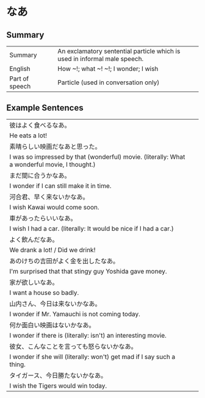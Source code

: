 # なあ

## Summary

<table><tr>   <td>Summary<td>   <td>An exclamatory sentential particle which is used in informal male speech.</td><tr><tr>   <td>English<td>   <td>How ~!; what ~! ~!; I wonder; I wish</td><tr><tr>   <td>Part of speech<td>   <td>Particle (used in conversation only)</td><tr></table></table></table>

## Example Sentences

<table><tr><td>彼はよく食べるなあ。<td><tr><tr><td>He eats a lot!<td><tr><tr><td>素晴らしい映画だなあと思った。<td><tr><tr><td>I was so impressed by that (wonderful) movie. (literally: What a wonderful movie, I thought.)<td><tr><tr><td>まだ間に合うかなあ。<td><tr><tr><td>I wonder if I can still make it in time.<td><tr><tr><td>河合君、早く来ないかなあ。<td><tr><tr><td>I wish Kawai would come soon.<td><tr><tr><td>車があったらいいなあ。<td><tr><tr><td>I wish I had a car. (literally: It would be nice if I had a car.)<td><tr><tr><td>よく飲んだなあ。<td><tr><tr><td>We drank a lot! / Did we drink!<td><tr><tr><td>あのけちの吉田がよく金を出したなあ。<td><tr><tr><td>I'm surprised that that stingy guy Yoshida gave money.<td><tr><tr><td>家が欲しいなあ。<td><tr><tr><td>I want a house so badly.<td><tr><tr><td>山内さん、今日は来ないかなあ。<td><tr><tr><td>I wonder if Mr. Yamauchi is not coming today.<td><tr><tr><td>何か面白い映画はないかなあ。<td><tr><tr><td>I wonder if there is (literally: isn't) an interesting movie.<td><tr><tr><td>彼女、こんなことを言っても怒らないかなあ。<td><tr><tr><td>I wonder if she will (literally: won't) get mad if I say such a thing.<td><tr><tr><td>タイガース、今日勝たないかなあ。<td><tr><tr><td>I wish the Tigers would win today.<td><tr></table>

